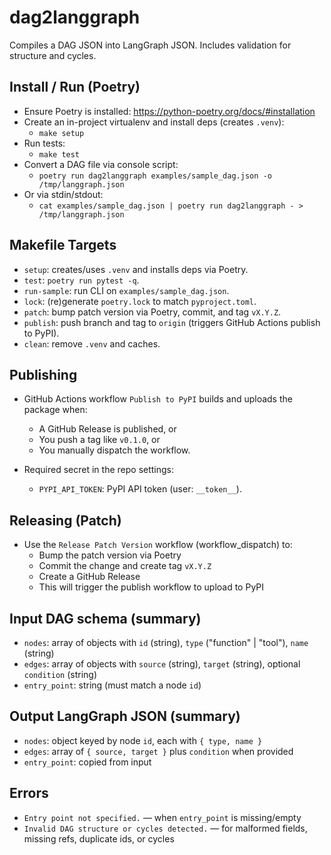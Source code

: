 # dag2langgraph

Compiles a DAG JSON into LangGraph JSON. Includes validation for structure and cycles.

## Install / Run (Poetry)

- Ensure Poetry is installed: https://python-poetry.org/docs/#installation
- Create an in-project virtualenv and install deps (creates `.venv`):
  - `make setup`
- Run tests:
  - `make test`
- Convert a DAG file via console script:
  - `poetry run dag2langgraph examples/sample_dag.json -o /tmp/langgraph.json`
- Or via stdin/stdout:
  - `cat examples/sample_dag.json | poetry run dag2langgraph - > /tmp/langgraph.json`

## Makefile Targets

- `setup`: creates/uses `.venv` and installs deps via Poetry.
- `test`: `poetry run pytest -q`.
- `run-sample`: run CLI on `examples/sample_dag.json`.
- `lock`: (re)generate `poetry.lock` to match `pyproject.toml`.
- `patch`: bump patch version via Poetry, commit, and tag `vX.Y.Z`.
- `publish`: push branch and tag to `origin` (triggers GitHub Actions publish to PyPI).
- `clean`: remove `.venv` and caches.

## Publishing

- GitHub Actions workflow `Publish to PyPI` builds and uploads the package when:
  - A GitHub Release is published, or
  - You push a tag like `v0.1.0`, or
  - You manually dispatch the workflow.

- Required secret in the repo settings:
  - `PYPI_API_TOKEN`: PyPI API token (user: `__token__`).

## Releasing (Patch)

- Use the `Release Patch Version` workflow (workflow_dispatch) to:
  - Bump the patch version via Poetry
  - Commit the change and create tag `vX.Y.Z`
  - Create a GitHub Release
  - This will trigger the publish workflow to upload to PyPI


## Input DAG schema (summary)

- `nodes`: array of objects with `id` (string), `type` ("function" | "tool"), `name` (string)
- `edges`: array of objects with `source` (string), `target` (string), optional `condition` (string)
- `entry_point`: string (must match a node `id`)

## Output LangGraph JSON (summary)

- `nodes`: object keyed by node `id`, each with `{ type, name }`
- `edges`: array of `{ source, target }` plus `condition` when provided
- `entry_point`: copied from input

## Errors

- `Entry point not specified.` — when `entry_point` is missing/empty
- `Invalid DAG structure or cycles detected.` — for malformed fields, missing refs, duplicate ids, or cycles
